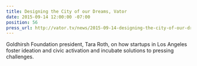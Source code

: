 ```yaml
---
title: Designing the City of our Dreams, Vator
date: 2015-09-14 12:00:00 -07:00
position: 56
press_url: http://vator.tv/news/2015-09-14-designing-the-city-of-our-dreams
---
```


Goldhirsh Foundation president, Tara Roth, on how startups in Los Angeles foster ideation and civic activation and incubate solutions to pressing challenges.
